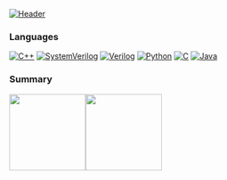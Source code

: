 [![Header](https://raw.githubusercontent.com/omarnaffaa/omarnaffaa/master/profile.gif)](https://omarnaffaa.github.io/Portfolio/)

### Languages

[![C++](https://img.shields.io/badge/-C++-000?&logo=c%2b%2b&logoColor=00599C)](https://github.com/omarnaffaa?tab=repositories&q=&type=&language=c%2B%2B)
[![SystemVerilog](https://img.shields.io/badge/-SystemVerilog-%23000)](https://github.com/omarnaffaa?tab=repositories&q=&type=&language=systemverilog)
[![Verilog](https://img.shields.io/badge/-Verilog-%23000)](https://github.com/omarnaffaa?tab=repositories&q=&type=&language=Verilog)
[![Python](https://img.shields.io/badge/-Python-000?&logo=python)](https://github.com/omarnaffaa?tab=repositories&q=&type=&language=python)
[![C](https://img.shields.io/badge/-C-000?&logo=C)](https://github.com/omarnaffaa?tab=repositories&q=&type=&language=c)
[![Java](https://img.shields.io/badge/-Java-000?&logo=Java&logoColor=007396)](https://github.com/omarnaffaa?tab=repositories&q=&type=&language=java)

### Summary

<a href="https://omarnaffaa.github.io/Portfolio/"><img height="137px" src="https://github-readme-stats.vercel.app/api?username=omarnaffaa&hide_title=true&hide_border=true&show_icons=true&include_all_commits=true&count_private=true&line_height=21&text_color=000&icon_color=000&bg_color=0,ea6161,ffc64d,fffc4d,52fa5a&theme=graywhite" /><!-- wi*quL3fcV --><img height="137px" src="https://github-readme-stats.vercel.app/api/top-langs/?username=omarnaffaa&hide=html&hide_title=true&hide_border=true&layout=compact&langs_count=7&exclude_repo=comp426,Redventures-Movie-Quotes&text_color=000&icon_color=fff&bg_color=0,52fa5a,4dfcff,c64dff&theme=merko" /></a>
